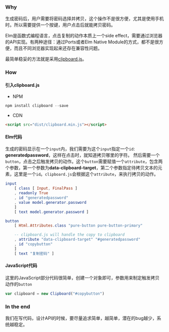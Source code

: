 ### Why
生成密码后，用户需要将密码选择并拷贝，这个操作不是很方便，尤其是使用手机时。所以需要提供一个按键，用户点击后就能拷贝密码。

Elm是函数式编程语言，点击复制的动作本质上一个side effect，需要通过浏览器的API实现。有两种途径：通过Ports或者Elm Native Module的方式，都不是很方便，而且不同浏览器实现起来还存在兼容性问题。

最简单稳妥的方法就是采用[clipboard.js](https://clipboardjs.com/)。

### How
#### 引入clipboard.js
* NPM

``` javascript
npm install clipboard --save
```

* CDN

```html
<script src="dist/clipboard.min.js"></script>
```

#### Elm代码
生成的密码显示在一个`input`内，我们需要为这个`input`指定一个`id`: **generatedpassword**，这样在点击时，就知道拷贝哪里的字符。
然后需要一个`button`，点击之后触发拷贝的动作。这个`button`需要赋值一个`attribute`，包含两个参数，第一个参数为**data-clipboard-target**，第二个参数指定待拷贝文本的元素，这里是一个`id`。`clipboard.js`会根据这个`attribute`，来执行拷贝的动作。

``` elm
input
    [ class [ Input, FinalPass ]
    , readonly True
    , id "generatedpassword"
    , value model.generator.password
    ]
    [ text model.generator.password ]

button
    [ Html.Attributes.class "pure-button pure-button-primary"

    -- clipboard.js will handle the copy to clipboard
    , attribute "data-clipboard-target" "#generatedpassword"
    , id "copybutton"
    ]
    [ text "复制密码" ]
```

#### JavaScript代码
这里的JavaScript部分代码很简单，创建一个对象即可，参数用来制定触发拷贝动作的`button`

``` javascript
var clipboard = new Clipboard("#copybutton")
```

### In the end
我们在写代码，设计API的时候，要尽量追求简单，越简单，潜在的bug越少，系统越稳定。
